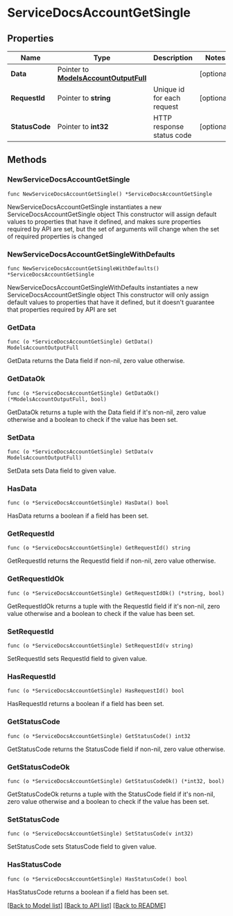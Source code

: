 # ServiceDocsAccountGetSingle

## Properties

Name | Type | Description | Notes
------------ | ------------- | ------------- | -------------
**Data** | Pointer to [**ModelsAccountOutputFull**](ModelsAccountOutputFull.md) |  | [optional] 
**RequestId** | Pointer to **string** | Unique id for each request | [optional] 
**StatusCode** | Pointer to **int32** | HTTP response status code | [optional] 

## Methods

### NewServiceDocsAccountGetSingle

`func NewServiceDocsAccountGetSingle() *ServiceDocsAccountGetSingle`

NewServiceDocsAccountGetSingle instantiates a new ServiceDocsAccountGetSingle object
This constructor will assign default values to properties that have it defined,
and makes sure properties required by API are set, but the set of arguments
will change when the set of required properties is changed

### NewServiceDocsAccountGetSingleWithDefaults

`func NewServiceDocsAccountGetSingleWithDefaults() *ServiceDocsAccountGetSingle`

NewServiceDocsAccountGetSingleWithDefaults instantiates a new ServiceDocsAccountGetSingle object
This constructor will only assign default values to properties that have it defined,
but it doesn't guarantee that properties required by API are set

### GetData

`func (o *ServiceDocsAccountGetSingle) GetData() ModelsAccountOutputFull`

GetData returns the Data field if non-nil, zero value otherwise.

### GetDataOk

`func (o *ServiceDocsAccountGetSingle) GetDataOk() (*ModelsAccountOutputFull, bool)`

GetDataOk returns a tuple with the Data field if it's non-nil, zero value otherwise
and a boolean to check if the value has been set.

### SetData

`func (o *ServiceDocsAccountGetSingle) SetData(v ModelsAccountOutputFull)`

SetData sets Data field to given value.

### HasData

`func (o *ServiceDocsAccountGetSingle) HasData() bool`

HasData returns a boolean if a field has been set.

### GetRequestId

`func (o *ServiceDocsAccountGetSingle) GetRequestId() string`

GetRequestId returns the RequestId field if non-nil, zero value otherwise.

### GetRequestIdOk

`func (o *ServiceDocsAccountGetSingle) GetRequestIdOk() (*string, bool)`

GetRequestIdOk returns a tuple with the RequestId field if it's non-nil, zero value otherwise
and a boolean to check if the value has been set.

### SetRequestId

`func (o *ServiceDocsAccountGetSingle) SetRequestId(v string)`

SetRequestId sets RequestId field to given value.

### HasRequestId

`func (o *ServiceDocsAccountGetSingle) HasRequestId() bool`

HasRequestId returns a boolean if a field has been set.

### GetStatusCode

`func (o *ServiceDocsAccountGetSingle) GetStatusCode() int32`

GetStatusCode returns the StatusCode field if non-nil, zero value otherwise.

### GetStatusCodeOk

`func (o *ServiceDocsAccountGetSingle) GetStatusCodeOk() (*int32, bool)`

GetStatusCodeOk returns a tuple with the StatusCode field if it's non-nil, zero value otherwise
and a boolean to check if the value has been set.

### SetStatusCode

`func (o *ServiceDocsAccountGetSingle) SetStatusCode(v int32)`

SetStatusCode sets StatusCode field to given value.

### HasStatusCode

`func (o *ServiceDocsAccountGetSingle) HasStatusCode() bool`

HasStatusCode returns a boolean if a field has been set.


[[Back to Model list]](../README.md#documentation-for-models) [[Back to API list]](../README.md#documentation-for-api-endpoints) [[Back to README]](../README.md)


